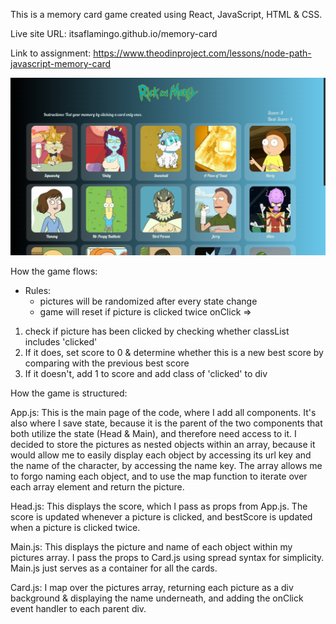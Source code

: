 This is a memory card game created using React, JavaScript, HTML & CSS. 

Live site URL: itsaflamingo.github.io/memory-card

Link to assignment: https://www.theodinproject.com/lessons/node-path-javascript-memory-card

![My Image](./src/img/README-shot.png)

How the game flows:
- Rules:  
    - pictures will be randomized after every state change
    - game will reset if picture is clicked twice
onClick => 
1. check if picture has been clicked by checking whether classList includes 'clicked'
2. If it does, set score to 0 & determine whether this is a new best score by comparing with the previous best score
3. If it doesn't, add 1 to score and add class of 'clicked' to div

How the game is structured: 

App.js: This is the main page of the code, where I add all components. It's also where I save state, because it is the parent of the two components that both utilize the state (Head & Main), and therefore need access to it. I decided to store the pictures as nested objects within an array, because it would allow me to easily display each object by accessing its url key and the name of the character, by accessing the name key. The array allows me to forgo naming each object, and to use the map function to iterate over each array element and return the picture.

Head.js: This displays the score, which I pass as props from App.js. The score is updated whenever a picture is clicked, and bestScore is updated when a picture is clicked twice. 

Main.js: This displays the picture and name of each object within my pictures array. I pass the props to Card.js using spread syntax for simplicity. Main.js just serves as a container for all the cards. 

Card.js: I map over the pictures array, returning each picture as a div background & displaying the name underneath, and adding the onClick event handler to each parent div.

